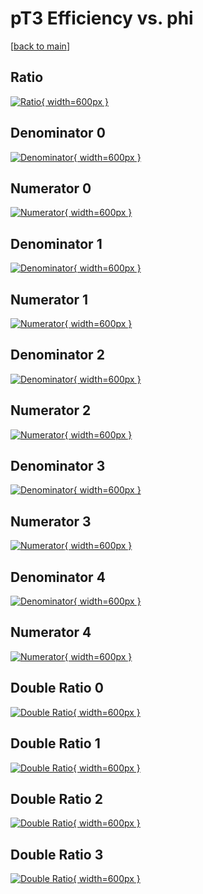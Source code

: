 # pT3 Efficiency vs. phi

[[back to main](./)]



## Ratio

[![Ratio](../mtv/var/pT3_base_11_0_eff_phi.png){ width=600px }](../mtv/var/pT3_base_11_0_eff_phi.pdf)

## Denominator 0

[![Denominator](../mtv/den/pT3_base_11_0_eff_phi_den0.png){ width=600px }](../mtv/den/pT3_base_11_0_eff_phi_den0.pdf)

## Numerator 0

[![Numerator](../mtv/num/pT3_base_11_0_eff_phi_num0.png){ width=600px }](../mtv/num/pT3_base_11_0_eff_phi_num0.pdf)

## Denominator 1

[![Denominator](../mtv/den/pT3_base_11_0_eff_phi_den1.png){ width=600px }](../mtv/den/pT3_base_11_0_eff_phi_den1.pdf)

## Numerator 1

[![Numerator](../mtv/num/pT3_base_11_0_eff_phi_num1.png){ width=600px }](../mtv/num/pT3_base_11_0_eff_phi_num1.pdf)

## Denominator 2

[![Denominator](../mtv/den/pT3_base_11_0_eff_phi_den2.png){ width=600px }](../mtv/den/pT3_base_11_0_eff_phi_den2.pdf)

## Numerator 2

[![Numerator](../mtv/num/pT3_base_11_0_eff_phi_num2.png){ width=600px }](../mtv/num/pT3_base_11_0_eff_phi_num2.pdf)

## Denominator 3

[![Denominator](../mtv/den/pT3_base_11_0_eff_phi_den3.png){ width=600px }](../mtv/den/pT3_base_11_0_eff_phi_den3.pdf)

## Numerator 3

[![Numerator](../mtv/num/pT3_base_11_0_eff_phi_num3.png){ width=600px }](../mtv/num/pT3_base_11_0_eff_phi_num3.pdf)

## Denominator 4

[![Denominator](../mtv/den/pT3_base_11_0_eff_phi_den4.png){ width=600px }](../mtv/den/pT3_base_11_0_eff_phi_den4.pdf)

## Numerator 4

[![Numerator](../mtv/num/pT3_base_11_0_eff_phi_num4.png){ width=600px }](../mtv/num/pT3_base_11_0_eff_phi_num4.pdf)

## Double Ratio 0

[![Double Ratio](../mtv/ratio/pT3_base_11_0_eff_phi_ratio0.png){ width=600px }](../mtv/ratio/pT3_base_11_0_eff_phi_ratio0.pdf)

## Double Ratio 1

[![Double Ratio](../mtv/ratio/pT3_base_11_0_eff_phi_ratio1.png){ width=600px }](../mtv/ratio/pT3_base_11_0_eff_phi_ratio1.pdf)

## Double Ratio 2

[![Double Ratio](../mtv/ratio/pT3_base_11_0_eff_phi_ratio2.png){ width=600px }](../mtv/ratio/pT3_base_11_0_eff_phi_ratio2.pdf)

## Double Ratio 3

[![Double Ratio](../mtv/ratio/pT3_base_11_0_eff_phi_ratio3.png){ width=600px }](../mtv/ratio/pT3_base_11_0_eff_phi_ratio3.pdf)

